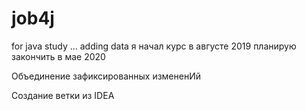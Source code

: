 # job4j
for java study
... adding data
я начал курс в августе 2019
планирую закончить в мае 2020

Объединение зафиксированных измененИй

Создание ветки из IDEA